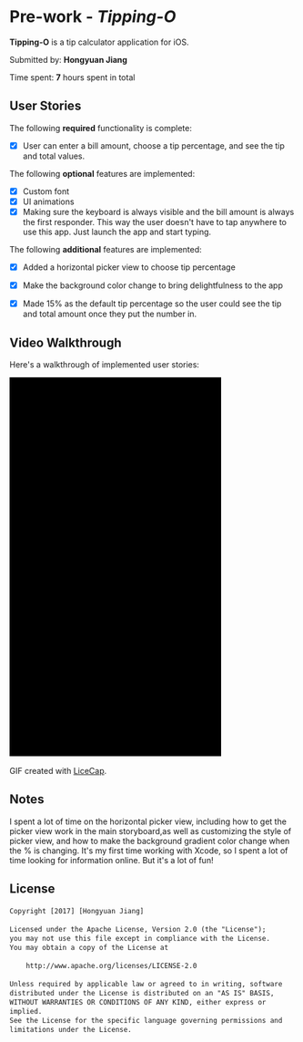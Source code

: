 # Pre-work - *Tipping-O*

**Tipping-O** is a tip calculator application for iOS.

Submitted by: **Hongyuan Jiang**

Time spent: **7** hours spent in total

## User Stories

The following **required** functionality is complete:
* [x] User can enter a bill amount, choose a tip percentage, and see the tip and total values.

The following **optional** features are implemented:
* [x] Custom font
* [x] UI animations
* [x] Making sure the keyboard is always visible and the bill amount is always the first responder. This way the user doesn't have to tap anywhere to use this app. Just launch the app and start typing.

The following **additional** features are implemented:

- [x] Added a horizontal picker view to choose tip percentage
- [x] Make the background color change to bring delightfulness to the app
- [x] Made 15% as the default tip percentage so the user could see the tip and total amount once they put the number in.


## Video Walkthrough 

Here's a walkthrough of implemented user stories:

<a href="/Tipping-O demo6.gif" target="_blank"><img src='/Tipping-O demo6.gif' title='Video Walkthrough' width='' alt='Video Walkthrough'/></a>

GIF created with [LiceCap](http://www.cockos.com/licecap/).

## Notes

I spent a lot of time on the horizontal picker view, including how to get the picker view work in the main storyboard,as well as customizing the style of picker view, and how to make the background gradient color change when the % is changing. It's my first time working with Xcode, so I spent a lot of time looking for information online. But it's a lot of fun! 

## License

    Copyright [2017] [Hongyuan Jiang]

    Licensed under the Apache License, Version 2.0 (the "License");
    you may not use this file except in compliance with the License.
    You may obtain a copy of the License at

        http://www.apache.org/licenses/LICENSE-2.0

    Unless required by applicable law or agreed to in writing, software
    distributed under the License is distributed on an "AS IS" BASIS,
    WITHOUT WARRANTIES OR CONDITIONS OF ANY KIND, either express or implied.
    See the License for the specific language governing permissions and
    limitations under the License.
